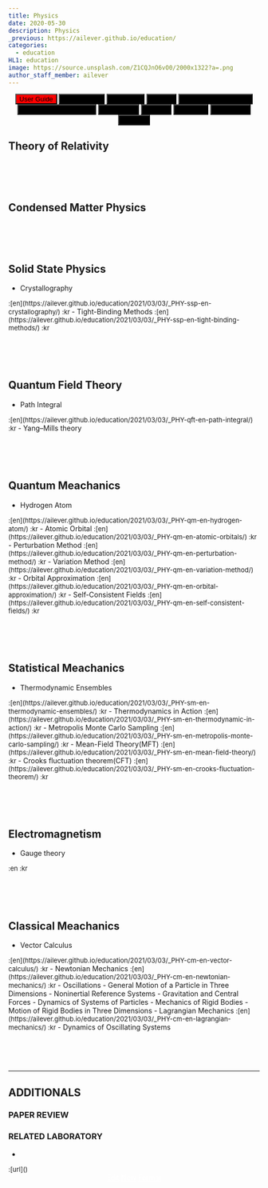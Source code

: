 ```yaml
---
title: Physics
date: 2020-05-30
description: Physics
_previous: https://ailever.github.io/education/
categories:
  - education
HL1: education
image: https://source.unsplash.com/Z1CQJnO6vO0/2000x1322?a=.png
author_staff_member: ailever
---
```


<div align="center" class="top_btn_box">
    <button class="top_btn" type="button" style="background-color:red;" onclick="location.href='https://ailever.github.io/user%20guide/2021/02/25/User-Guide/'">User Guide</button>
  <button class="top_btn" type="button" style="background-color:black;" onclick="location.href='https://ailever.github.io/education/2020/05/30/Mathematics'">Mathematics</button>
  <button class="top_btn" type="button" style="background-color:black;" onclick="location.href='https://ailever.github.io/education/2020/05/30/Chemistry'">Chemistry</button>
  <button class="top_btn" type="button" style="background-color:black;" onclick="location.href='https://ailever.github.io/education/2020/05/30/Biology'">Biology</button>
  <button class="top_btn" type="button" style="background-color:black;" onclick="location.href='https://ailever.github.io/education/2020/05/30/Computer-Engineering'">Computer Engineering</button>
  <button class="top_btn" type="button" style="background-color:black;" onclick="location.href='https://ailever.github.io/education/2020/05/30/Mechanical-Engineering'">Mechanical Engineering</button>
  <button class="top_btn" type="button" style="background-color:black;" onclick="location.href='https://ailever.github.io/education/2020/05/30/Electronics'">Electronics</button>
  <button class="top_btn" type="button" style="background-color:black;" onclick="location.href='https://ailever.github.io/education/2020/05/30/Physics'">Physics</button>
  <button class="top_btn" type="button" style="background-color:black;" onclick="location.href='https://ailever.github.io/education/2020/05/30/Statistics'">Statistics</button>
  <button class="top_btn" type="button" style="background-color:black;" onclick="location.href='https://ailever.github.io/education/2020/05/30/Economics'">Economics</button>
  <button class="top_btn" type="button" style="background-color:black;" onclick="location.href='https://ailever.github.io/education/2020/05/30/Finance'">Finance</button>    
</div>


## Theory of Relativity

<br><br><br>
## Condensed Matter Physics

<br><br><br>
## Solid State Physics
- Crystallography
<span style="font-size:small;">
  :[en](https://ailever.github.io/education/2021/03/03/_PHY-ssp-en-crystallography/)
  :kr
</span>
- Tight-Binding Methods
<span style="font-size:small;">
  :[en](https://ailever.github.io/education/2021/03/03/_PHY-ssp-en-tight-binding-methods/)
  :kr
</span>


<br><br><br>
## Quantum Field Theory
- Path Integral
<span style="font-size:small;">
  :[en](https://ailever.github.io/education/2021/03/03/_PHY-qft-en-path-integral/)
  :kr
</span>
- Yang–Mills theory


<br><br><br>
## Quantum Meachanics
- Hydrogen Atom
<span style="font-size:small;">
  :[en](https://ailever.github.io/education/2021/03/03/_PHY-qm-en-hydrogen-atom/)
  :kr
</span>
- Atomic Orbital
<span style="font-size:small;">
  :[en](https://ailever.github.io/education/2021/03/03/_PHY-qm-en-atomic-orbitals/)
  :kr
</span>
- Perturbation Method
<span style="font-size:small;">
  :[en](https://ailever.github.io/education/2021/03/03/_PHY-qm-en-perturbation-method/)
  :kr
</span>
- Variation Method
<span style="font-size:small;">
  :[en](https://ailever.github.io/education/2021/03/03/_PHY-qm-en-variation-method/)
  :kr
</span>
- Orbital Approximation
<span style="font-size:small;">
  :[en](https://ailever.github.io/education/2021/03/03/_PHY-qm-en-orbital-approximation/)
  :kr
</span>
- Self-Consistent Fields
<span style="font-size:small;">
  :[en](https://ailever.github.io/education/2021/03/03/_PHY-qm-en-self-consistent-fields/)
  :kr
</span>

<br><br><br>
## Statistical Meachanics
- Thermodynamic Ensembles
<span style="font-size:small;">
  :[en](https://ailever.github.io/education/2021/03/03/_PHY-sm-en-thermodynamic-ensembles/)
  :kr
</span>
- Thermodynamics in Action
<span style="font-size:small;">
  :[en](https://ailever.github.io/education/2021/03/03/_PHY-sm-en-thermodynamic-in-action/)
  :kr
</span>
- Metropolis Monte Carlo Sampling
<span style="font-size:small;">
  :[en](https://ailever.github.io/education/2021/03/03/_PHY-sm-en-metropolis-monte-carlo-sampling/)
  :kr
</span>
- Mean-Field Theory(MFT)
<span style="font-size:small;">
  :[en](https://ailever.github.io/education/2021/03/03/_PHY-sm-en-mean-field-theory/)
  :kr
</span>
- Crooks fluctuation theorem(CFT)
<span style="font-size:small;">
  :[en](https://ailever.github.io/education/2021/03/03/_PHY-sm-en-crooks-fluctuation-theorem/)
  :kr
</span>

<br><br><br>
## Electromagnetism
- Gauge theory
<span style="font-size:small;">
  :en
  :kr
</span>


<br><br><br>
## Classical Meachanics
- Vector Calculus
<span style="font-size:small;">
  :[en](https://ailever.github.io/education/2021/03/03/_PHY-cm-en-vector-calculus/)
  :kr
</span>
- Newtonian Mechanics
<span style="font-size:small;">
  :[en](https://ailever.github.io/education/2021/03/03/_PHY-cm-en-newtonian-mechanics/)
  :kr
</span>
- Oscillations
- General Motion of a Particle in Three Dimensions
- Noninertial Reference Systems
- Gravitation and Central Forces
- Dynamics of Systems of Particles
- Mechanics of Rigid Bodies
- Motion of Rigid Bodies in Three Dimensions
- Lagrangian Mechanics
<span style="font-size:small;">
  :[en](https://ailever.github.io/education/2021/03/03/_PHY-cm-en-lagrangian-mechanics/)
  :kr
</span>
- Dynamics of Oscillating Systems






<br><br><br>

--- 

## ADDITIONALS
### PAPER REVIEW
### RELATED LABORATORY
-
<span style="font-size:small;">
  :[url]()
</span>


<div align="center" class="bottom_btn_box">
  <span class="bottom_btn"><a href="https://github.com/ailever/ailever.github.io/blob/master/_posts/education/2020-05-30-Physics.md" target="_blank" style="color:white">Edit</a></span>
  <span class="bottom_btn"><a href="https://github.com/ailever/ailever.github.io/new/master/_posts/education" target="_blank" style="color:white">New</a></span>
  <span class="bottom_btn"><a href="https://raw.githubusercontent.com/ailever/ailever.github.io/master/_posts/education/_defaults_PHY.md" target="_blank" style="color:white">Format</a></span>  
</div>
